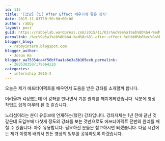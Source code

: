 ```yaml
---
id: 115
title: '[잡담] [팁] After Effect 배우기에 좋은 강좌'
date: 2015-11-03T19:50:00+00:00
author: rabby
layout: post
guid: https://rabbylab.wordpress.com/2015/11/03/%ec%9e%a1%eb%8b%b4-%ed%8c%81-after-effect-%eb%b0%b0%ec%9a%b0%ea%b8%b0%ec%97%90-%ec%a2%8b%ec%9d%80-%ea%b0%95%ec%a2%8c
permalink: /%ec%9e%a1%eb%8b%b4-%ed%8c%81-after-effect-%eb%b0%b0%ec%9a%b0%ea%b8%b0%ec%97%90-%ec%a2%8b%ec%9d%80-%ea%b0%95%ec%a2%8c/
blogger_blog:
  - rabbyintern.blogspot.com
blogger_author:
  - Joeun Ha
blogger_aa75354ca4f56bffaa1a6e3a3b165eeb_permalink:
  - 2885383507179564220
categories:
  - internship 2015-2
---
```

오늘은 제가 에프터이펙트를 배우면서 도움을 받은 강좌를 소개할까 합니다.
  
어려울까 걱정했는데 이 강좌를 만나면서 기본 원리를 깨치게되었습니다. 덕분에 영상 작업도 쉽게 마무리 된 것 같습니다.



노리섬이라는 분이 유튜브에 연재하는(했던) 강좌입니다. 강좌자체는 1년 전에 끝난 것 같은데 도입부에 다섯개 정도의 강좌를 보는 것만으로도 에프터이펙트 전반의 원리를 깨칠 수 있습니다. 아주 유용합니다. 필요하신 분들은 참고하시면 되겠습니다. 다음 시간에는 제가 이렇게 배워서 만든 영상의 일부를 공유하도록 하겠습니다.